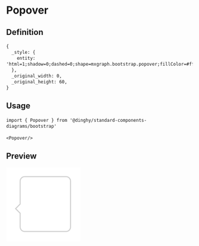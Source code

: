 # Popover

## Definition

```
{
  _style: { 
    entity: 'html=1;shadow=0;dashed=0;shape=mxgraph.bootstrap.popover;fillColor=#ffffff;strokeColor=#CCCCCC;dx=35;dy=5;rSize=5;direction=south;whiteSpace=wrap;verticalAlign=bottom;spacing=5;fontSize=10;spacingLeft=5;align=left;',
  },
  _original_width: 0,
  _original_height: 60,
}
```

## Usage

```
import { Popover } from '@dinghy/standard-components-diagrams/bootstrap'

<Popover/>
```

## Preview

<img src="./popover.png" width="200"/>
